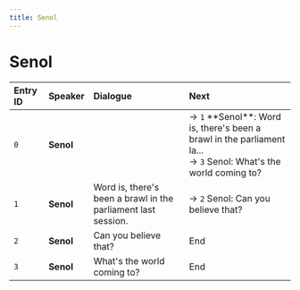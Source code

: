 ```yaml
---
title: Senol
---
```


# Senol


| Entry ID | Speaker | Dialogue | Next |
| :------- | :------ | :------- | :------------ |
| `0` | **Senol** |  | → `1` \*\*Senol\*\*: Word is, there's been a brawl in the parliament la\.\.\.<br>→ `3` Senol: What's the world coming to? |
| `1` | **Senol** | Word is, there's been a brawl in the parliament last session\. | → `2` Senol: Can you believe that? |
| `2` | **Senol** | Can you believe that? | End |
| `3` | **Senol** | What's the world coming to? | End |
